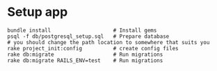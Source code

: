 # Setup app

    bundle install                    # Install gems
    psql -f db/postgresql_setup.sql   # Prepare database
    # you should change the path location to somewhere that suits you
    rake project_init:config          # create config files
    rake db:migrate                   # Run migrations
    rake db:migrate RAILS_ENV=test    # Run migrations

